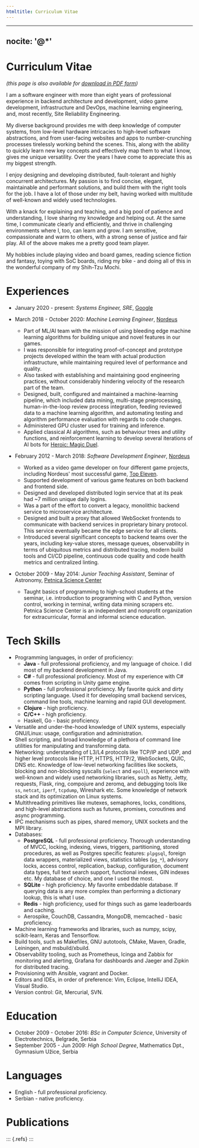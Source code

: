 ```yaml
---
htmltitle: Curriculum Vitae
---
```

---
nocite: '@*'
---

# Curriculum Vitae

_(this page is also available for [download in PDF form](/files/cv.pdf))_

I am a software engineer with more than eight years of professional experience
in backend architecture and development, video game development, infrastructure
and DevOps, machine learning engineering, and, most recently, Site
Reliability Engineering.

My diverse background provides me with deep knowledge of computer systems, from
low-level hardware intricacies to high-level software abstractions, and from
user-facing websites and apps to number-crunching processes tirelessly working
behind the scenes. This, along with the ability to quickly learn new key
concepts and effectively map them to what I know, gives me unique versatility.
Over the years I have come to appreciate this as my biggest strength.

I enjoy designing and developing distributed, fault-tolerant and highly
concurrent architectures. My passion is to find concise, elegant, maintainable
and performant solutions, and build them with the right tools for the job. I
have a lot of those under my belt, having worked with multitude of well-known
and widely used technologies.

With a knack for explaining and teaching, and a big pool of patience and
understanding, I love sharing my knowledge and helping out. At the same time, I
communicate clearly and efficiently, and thrive in challenging environments
where I, too, can learn and grow. I am sensitive, compassionate and warm to
others, with a strong sense of justice and fair play. All of the above makes me
a pretty good team player.

My hobbies include playing video and board games, reading science fiction and
fantasy, toying with SoC boards, riding my bike - and doing all of this in the
wonderful company of my Shih-Tzu Mochi.
 
# Experiences

- January 2020 - present: _Systems Engineer, SRE_, [Google](https://about.google.com)

- March 2018 - October 2020: *Machine Learning Engineer*, [Nordeus](https://nordeus.com)

    * Part of ML/AI team with the mission of using bleeding edge machine
      learning algorithms for building unique and novel features in our games.
    * I was responsible for integrating proof-of-concept and prototype projects
      developed within the team with actual production infrastructure, while
      maintaining required level of performance and quality.
    * Also tasked with establishing and maintaining good engineering practices,
      without considerably hindering velocity of the research part of the team.
    * Designed, built, configured and maintained a machine-learning pipeline,
      which included data mining, multi-stage preprocessing, human-in-the-loop
      review process integration, feeding reviewed data to a machine learning
      algorithm, and automating testing and algorithm performance evaluation
      with regards to code changes.
    * Administered GPU cluster used for training and inference.
    * Applied classical AI algorithms, such as behaviour trees and utility
      functions, and reinforcement learning to develop several iterations of AI
      bots for [Heroic: Magic Duel](https://www.heroicgame.com/).

- February 2012 - March 2018: *Software Development Engineer*, [Nordeus](https://nordeus.com)

    * Worked as a video game developer on four different game projects,
      including Nordeus' most successful game, [Top
      Eleven](https://www.topeleven.com/).
    * Supported development of various game features on both backend and
      frontend side.
    * Designed and developed distributed login service that at its peak had ~7
      million unique daily logins.
    * Was a part of the effort to convert a legacy, monolithic backend service
      to microservice architecture.
    * Designed and built a proxy that allowed WebSocket frontends to
      communicate with backend services in proprietary binary protocol. This
      service eventually became the edge service for all clients.
    * Introduced several significant concepts to backend teams over the years,
      including key-value stores, message queues, observability in terms of
      ubiquitous metrics and distributed tracing, modern build tools and CI/CD
      pipeline, continuous code quality and code health metrics and centralized
      linting.
      
- October 2009 - May 2014: *Junior Teaching Assistant*, Seminar of Astronomy,
  [Petnica Science Center](http://petnica.rs)

    * Taught basics of programming to high-school students at the seminar, i.e.
      introduction to programming with C and Python, version control, working
      in terminal, writing data mining scrapers etc. Petnica Science
      Center is an independent and nonprofit organization for
      extracurricular, formal and informal science education.

# Tech Skills

- Programming languages, in order of proficiency:
  * __Java__ - full professional proficiency, and my language of choice. I did
    most of my backend development in Java.
  * __C#__ - full professional proficiency. Most of my experience with C# comes
    from scripting in Unity game engine.
  * __Python__ - full professional proficiency. My favorite quick and dirty
    scripting language. Used it for developing small backend services, command
    line tools, machine learning and rapid GUI development.
  * __Clojure__ - high proficiency.
  * __C/C++__ - high proficiency.
  * Haskell, Go - basic proficiency.
- Versatile and under-the-hood knowledge of UNIX systems, especially GNU/Linux:
  usage, configuration and administration.
- Shell scripting, and broad knowledge of a plethora of command line utilities
  for manipulating and transforming data.
- Networking: understanding of L3/L4 protocols like TCP/IP and UDP, and higher
  level protocols like HTTP, HTTPS, HTTP/2, WebSockets, QUIC, DNS etc.
  Knowledge of low-level networking facilities like sockets, blocking and
  non-blocking syscalls (`select` and `epoll`), experience with well-known and
  widely used networking libraries, such as Netty, Jetty, requests, Flask,
  ring, compojure and zeromq, and debugging tools like `ss`, `netcat`, `iperf`,
  `tcpdump`, Wireshark etc. Some knowledge of network stack and its
  optimization on Linux systems.
- Multithreading primitives like mutexes, semaphores, locks, conditions, and
  high-level abstractions such as futures, promises, coroutines and async
  programming.
- IPC mechanisms such as pipes, shared memory, UNIX sockets and the MPI
  library.
- Databases:
  * __PostgreSQL__ - full professional proficiency. Thorough understanding of
    MVCC, locking, indexing, views, triggers, partitioning, stored procedures,
    as well as Postgres specific features: `plpgsql`, foreign data wrappers,
    materialized views, statistics tables (`pg_*`), advisory locks, access
    control, replication, backup, configuration, document data types, full text
    search support, functional indexes, GIN indexes etc. My database of choice,
    and one I used the most.
  * __SQLite__ - high proficiency. My favorite embeddable database. If querying
    data is any more complex than performing a dictionary lookup, this is what
    I use.
  * __Redis__ - high proficiency, used for things such as game leaderboards and
    caching.
  * Aerospike, CouchDB, Cassandra, MongoDB, memcached - basic proficiency.
- Machine learning frameworks and libraries, such as numpy, scipy,
  scikit-learn, Keras and Tensorflow.
- Build tools, such as Makefiles, GNU autotools, CMake, Maven, Gradle,
  Leiningen, and msbuild/xbuild.
- Observability tooling, such as Prometheus, Icinga and Zabbix for monitoring
  and alerting, Grafana for dashboards and Jaeger and Zipkin for distributed
  tracing.
- Provisioning with Ansible, vagrant and Docker.
- Editors and IDEs, in order of preference: Vim, Eclipse, IntelliJ IDEA, Visual
  Studio.
- Version control: Git, Mercurial, SVN.

# Education

- October 2009 - October 2016: *BSc in Computer Science*, University of
  Electrotechnics, Belgrade, Serbia
- September 2005 - Jun 2009: *High School Degree*, Mathematics Dpt., Gymnasium
  Užice, Serbia

# Languages

- English - full professional proficiency.
- Serbian - native proficiency.

# Publications

::: {.refs}
:::
